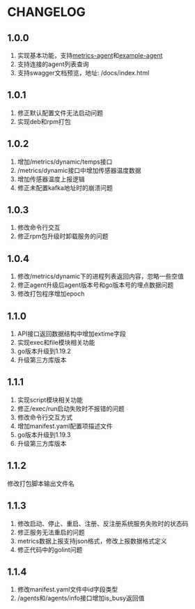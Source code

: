 # CHANGELOG

## 1.0.0

1. 实现基本功能，支持[metrics-agent](https://github.com/jkstack/metrics-agent)和[example-agent](https://github.com/jkstack/example-agent)
2. 支持连接的agent列表查询
3. 支持swagger文档预览，地址: /docs/index.html

## 1.0.1

1. 修正默认配置文件无法启动问题
2. 实现deb和rpm打包

## 1.0.2

1. 增加/metrics/dynamic/temps接口
2. /metrics/dynamic接口中增加传感器温度数据
3. 增加传感器温度上报逻辑
4. 修正未配置kafka地址时的崩溃问题

## 1.0.3

1. 修改命令行交互
2. 修正rpm包升级时卸载服务的问题

## 1.0.4

1. 修改/metrics/dynamic下的进程列表返回内容，忽略一些空值
2. 修正agent升级后agent版本号和go版本号的埋点数据问题
3. 修改打包程序增加epoch

## 1.1.0

1. API接口返回数据结构中增加extime字段
2. 实现exec和file模块相关功能
3. go版本升级到1.19.2
4. 升级第三方库版本

## 1.1.1

1. 实现script模块相关功能
2. 修正/exec/run启动失败时不报错的问题
3. 修改命令行交互方式
4. 增加manifest.yaml配置项描述文件
5. go版本升级到1.19.3
6. 升级第三方库版本

## 1.1.2

修改打包脚本输出文件名

## 1.1.3

1. 修改启动、停止、重启、注册、反注册系统服务失败时的状态码
2. 修正服务无法重启的问题
3. metrics数据上报支持json格式，修改上报数据格式定义
4. 修正代码中的golint问题

## 1.1.4

1. 修改manifest.yaml文件中id字段类型
2. /agents和/agents/info接口增加is_busy返回值